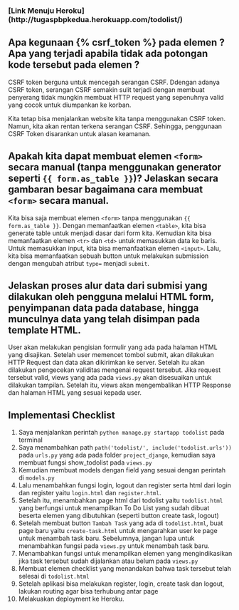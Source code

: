 <h3> [Link Menuju Heroku](http://tugaspbpkedua.herokuapp.com/todolist/)<h3>

## Apa kegunaan {% csrf_token %} pada elemen ? Apa yang terjadi apabila tidak ada potongan kode tersebut pada elemen ?

CSRF token berguna untuk mencegah serangan CSRF. Ddengan adanya CSRF token, serangan CSRF semakin sulit terjadi dengan membuat penyerang tidak mungkin membuat HTTP request yang sepenuhnya valid yang cocok untuk diumpankan ke korban.

Kita tetap bisa menjalankan website kita tanpa menggunakan CSRF token. Namun, kita akan rentan terkena serangan CSRF. Sehingga, penggunaan CSRF Token disarankan untuk alasan keamanan.

## Apakah kita dapat membuat elemen `<form>` secara manual (tanpa menggunakan generator seperti `{{ form.as_table }}`)? Jelaskan secara gambaran besar bagaimana cara membuat `<form>` secara manual.

Kita bisa saja membuat elemen `<form>` tanpa menggunakan `{{ form.as_table }}`. Dengan memanfaatkan elemen `<table>`, kita bisa generate table untuk menjadi dasar dari form kita. Kemudian kita bisa memanfaatkan elemen `<tr>` dan `<td>` untuk memasukkan data ke baris. Untuk memasukkan input, kita bisa memanfaatkan elemen `<input>`. Lalu, kita bisa memanfaatkan sebuah button untuk melakukan submission dengan mengubah atribut `type=` menjadi `submit`.

## Jelaskan proses alur data dari submisi yang dilakukan oleh pengguna melalui HTML form, penyimpanan data pada database, hingga munculnya data yang telah disimpan pada template HTML.

User akan melakukan pengisian formulir yang ada pada halaman HTML yang disajikan. Setelah user memencet tombol submit, akan dilakukan HTTP Request dan data akan dikirimkan ke server. Setelah itu akan dilakukan pengecekan validitas mengenai request tersebut. Jika request tersebut valid, views yang ada pada `views.py` akan disesuaikan untuk dilakukan tampilan. Setelah itu, views akan mengembalikan HTTP Response dan halaman HTML yang sesuai kepada user.

## Implementasi Checklist

1. Saya menjalankan perintah `python manage.py startapp todolist` pada terminal
2. Saya menambahkan path `path('todolist/', include('todolist.urls'))` pada `urls.py` yang ada pada folder `project_django`, kemudian saya membuat fungsi show_todolist pada `views.py`
3. Kemudian membuat models dengan field yang sesuai dengan perintah di `models.py`
4. Lalu menambahkan fungsi login, logout dan register serta html dari login dan register yaitu `login.html` dan `register.html`.
5. Setelah itu, menambahkan page html dari todolist yaitu `todolist.html` yang berfungsi untuk menampilkan To Do List yang sudah dibuat beserta elemen yang dibutuhkan (seperti button create task, logout)
6. Setelah membuat button `Tambah Task` yang ada di `todolist.html`, buat page baru yaitu `create-task.html` untuk mengarahkan user ke page untuk menambah task baru. Sebelumnya, jangan lupa untuk menambahkan fungsi pada `views.py` untuk menambah task baru.
7. Menambahkan fungsi untuk menampilkan elemen yang mengindikasikan jika task tersebut sudah dijalankan atau belum pada `views.py`
8. Membuat elemen checklist yang menandakan bahwa task tersebut telah selesai di `todolist.html`
9. Setelah aplikasi bisa melakukan register, login, create task dan logout, lakukan routing agar bisa terhubung antar page
10. Melakuakan deployment ke Heroku.
